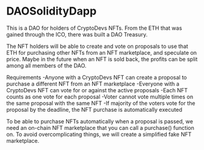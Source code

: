 # DAOSolidityDapp

This is a DAO for holders of  CryptoDevs NFTs. From the ETH that was gained through the ICO, there was built a DAO Treasury. 

The NFT holders will be able to create and vote on proposals to use that ETH for purchasing other NFTs from an NFT marketplace, and speculate on price. 
Maybe in the future when an NFT is sold back, the profits can be split among all members of the DAO.

Requirements
-Anyone with a CryptoDevs NFT can create a proposal to purchase a different NFT from an NFT marketplace
-Everyone with a CryptoDevs NFT can vote for or against the active proposals
-Each NFT counts as one vote for each proposal
-Voter cannot vote multiple times on the same proposal with the same NFT
-If majority of the voters vote for the proposal by the deadline, the NFT purchase is automatically executed


To be able to purchase NFTs automatically when a proposal is passed, we need an on-chain NFT marketplace that you can call a purchase() function on. 
To avoid overcomplicating things, we will create a simplified fake NFT marketplace.

